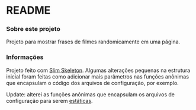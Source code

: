 # README

### Sobre este projeto

Projeto para mostrar frases de filmes randomicamente em uma página.

### Informações

Projeto feito com [Slim Skeleton](https://github.com/slimphp/Slim-Skeleton). Algumas alterações pequenas na estrutura inicial foram feitas como adicionar mais parâmetros nas funções anônimas que encapsulam o código dos arquivos de configuração, por exemplo.

Update: alterei as funções anônimas que encapsulam os arquivos de configuração para serem [estáticas](https://raphael-da-silva.github.io/static-functions/).
